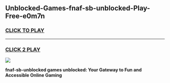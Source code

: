 
## Unblocked-Games-fnaf-sb-unblocked-Play-Free-e0m7n
<h3>
<a href="https://premium76.site?title=fnaf-sb-unblocked&ref=23A">CLICK TO PLAY</a></h3>
<hr>

<h3>
<a href="https://premium76.site?title=fnaf-sb-unblocked&ref=23A">CLICK 2 PLAY</a>
  
</h3>

<a href="https://premium76.site?title=fnaf-sb-unblocked&ref=23A"><img src="https://clearcache.store/games.png"></a>


**fnaf-sb-unblocked games unblocked: Your Gateway to Fun and Accessible Online Gaming**
